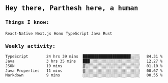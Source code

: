 <samp>
    <h2>Hey there, Parthesh here, a human</h2>
    <h3>Things I know: </h3>
    <code>React-Native</code> <code>Next.js</code> <code>Hono</code> <code>TypeScript</code> <code>Java</code> <code>Rust</code>
    <h3>Weekly activity:</h3>
<!--START_SECTION:waka-->

```txt
TypeScript        24 hrs 39 mins  █████████████████████░░░░   84.31 %
Java              3 hrs 35 mins   ███░░░░░░░░░░░░░░░░░░░░░░   12.27 %
JSON              19 mins         ▒░░░░░░░░░░░░░░░░░░░░░░░░   01.10 %
Java Properties   11 mins         ▒░░░░░░░░░░░░░░░░░░░░░░░░   00.67 %
Markdown          9 mins          ░░░░░░░░░░░░░░░░░░░░░░░░░   00.55 %
```

<!--END_SECTION:waka-->
</samp>
